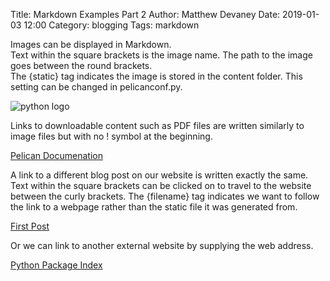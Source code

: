 Title: Markdown Examples Part 2
Author: Matthew Devaney
Date: 2019-01-03 12:00
Category: blogging
Tags: markdown

Images can be displayed in Markdown.  
Text within the square brackets is the image name. The path to the image goes between the round brackets.  
The {static} tag indicates the image is stored in the content folder. This setting can be changed in pelicanconf.py.

![python logo]({static}/img/python_icon.png)

Links to downloadable content such as PDF files are written similarly to image files but with no ! symbol at the beginning.

[Pelican Documenation]({static}/pdf/pelican.pdf)

A link to a different blog post on our website is written exactly the same.  
Text within the square brackets can be clicked on to travel to the website between the curly brackets.
The {filename} tag indicates we want to follow the link to a webpage rather than the static file it was generated from.

[First Post]({filename}/articles/test.md)

Or we can link to another external website by supplying the web address.

[Python Package Index](https://pypi.org)